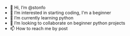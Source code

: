 - 👋 Hi, I’m @stonfo
- 👀 I’m interested in starting coding, I'm a beginner
- 🌱 I’m currently learning python
- 💞️ I’m looking to collaborate on beginner python projects
- 📫 How to reach me by post

<!---
stonfo/stonfo is a ✨ special ✨ repository because its `README.md` (this file) appears on your GitHub profile.
You can click the Preview link to take a look at your changes.
--->
